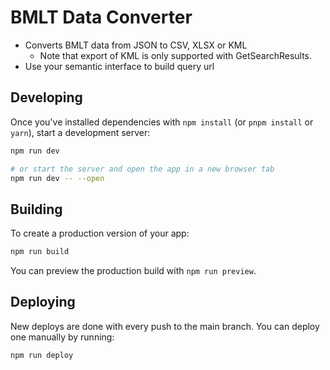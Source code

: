 # BMLT Data Converter

- Converts BMLT data from JSON to CSV, XLSX or KML
  - Note that export of KML is only supported with GetSearchResults.
- Use your semantic interface to build query url

## Developing

Once you've installed dependencies with `npm install` (or `pnpm install` or `yarn`), start a development server:

```bash
npm run dev

# or start the server and open the app in a new browser tab
npm run dev -- --open
```

## Building

To create a production version of your app:

```bash
npm run build
```

You can preview the production build with `npm run preview`.

## Deploying

New deploys are done with every push to the main branch. You can deploy one manually by running:

```bash
npm run deploy
```
